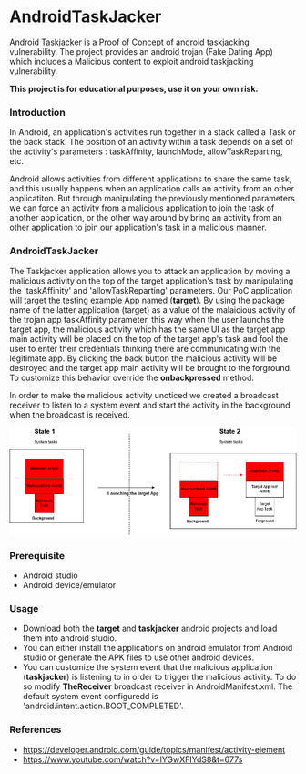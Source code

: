 # AndroidTaskJacker

Android Taskjacker is a Proof of Concept of android taskjacking vulnerability. The project provides an android trojan (Fake Dating App) which includes a Malicious content to exploit android taskjacking vulnerability.

**This project is for educational purposes, use it on your own risk.**

### Introduction

In Android, an application's activities run together in a stack called a Task or the back stack. The position of an activity within a task depends on a set of the activity's parameters : taskAffinity, launchMode, allowTaskReparting, etc.

Android allows activities from different applications to share the same task, and this usually happens when an application calls an activity from an other applicatiton.
But through manipulating the previously mentioned parameters we can force an activity from a malicious application to join the task of another application, or the other way around by bring an activity from an other application to join our application's task in a malicious manner.

### AndroidTaskJacker

The Taskjacker application allows you to attack an application by moving a malicious activity on the top of the target application's task by manipulating the 'taskAffinity' and 'allowTaskReparting' parameters. Our PoC application will target the testing example App named (**target**). By using the package name of the latter application (target) as a value of the malaicious activity of the trojan app taskAffinity parameter, this way when the user launchs the target app, the malicious activity which has the same UI as the target app main activity will be placed on the top of the target app's task and fool the user to enter their credentials thinking there are communicating with the legitimate app.
By clicking the back button the malicious activity will be destroyed and the target app main activity will be brought to the forground. To customize this behavior override the **onbackpressed** method.  

In order to make the malicious activity unoticed we created a broadcast receiver to listen to a system event and start the activity in the background when the broadcast is received.

![Scenarion](Images/task-jacking-scenario.jpg)

### Prerequisite

- Android studio
- Android device/emulator

### Usage

- Download both the **target** and **taskjacker** android projects and load them into android studio.
- You can either install the applications on android emulator from Android studio or generate the APK files to use other android devices.
- You can customize the system event that the malicious application (**taskjacker**) is listening to in order to trigger the malicious activity. To do so modify **TheReceiver** broadcast receiver in AndroidManifest.xml. The default system event configuredd is 'android.intent.action.BOOT_COMPLETED'.

### References

- https://developer.android.com/guide/topics/manifest/activity-element
- https://www.youtube.com/watch?v=IYGwXFIYdS8&t=677s
